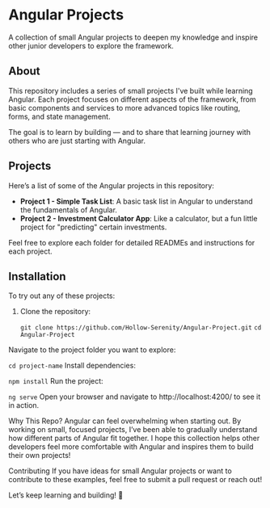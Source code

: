 # Angular Projects
A collection of small Angular projects to deepen my knowledge and inspire other junior developers to explore the framework.

## About
This repository includes a series of small projects I've built while learning Angular. Each project focuses on different aspects of the framework, from basic components and services to more advanced topics like routing, forms, and state management.

The goal is to learn by building — and to share that learning journey with others who are just starting with Angular.

## Projects
Here’s a list of some of the Angular projects in this repository:

- **Project 1 - Simple Task List**: A basic task list in Angular to understand the fundamentals of Angular.
- **Project 2 - Investment Calculator App**: Like a calculator, but a fun little project for "predicting" certain investments.

Feel free to explore each folder for detailed READMEs and instructions for each project.

## Installation
To try out any of these projects:

1. Clone the repository:
 
   ```git clone https://github.com/Hollow-Serenity/Angular-Project.git```
   ```cd Angular-Project```


Navigate to the project folder you want to explore:

```cd project-name```
Install dependencies:

```npm install```
Run the project:

```ng serve```
Open your browser and navigate to http://localhost:4200/ to see it in action.

Why This Repo?
Angular can feel overwhelming when starting out. By working on small, focused projects, I’ve been able to gradually understand how different parts of Angular fit together. I hope this collection helps other developers feel more comfortable with Angular and inspires them to build their own projects!

Contributing
If you have ideas for small Angular projects or want to contribute to these examples, feel free to submit a pull request or reach out!

Let’s keep learning and building! 💪
